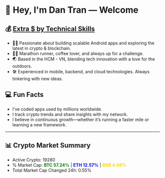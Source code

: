 # 👋 Hey, I'm Dan Tran — Welcome

## 💰 <a href="https://dantech.academy" target="_blank">Extra $ by Technical Skills</a>

- 🧑‍💻 Passionate about building scalable Android apps and exploring the latest in crypto & blockchain.
- 🏃‍♂️ Marathon runner, coffee lover, and always up for a challenge.
- 🌏 Based in the HCM - VN, blending tech innovation with a love for the outdoors.
- 🛠️ Experienced in mobile, backend, and cloud technologies. Always tinkering with new ideas.

## 💻 Fun Facts

- I’ve coded apps used by millions worldwide.
- I track crypto trends and share insights with my network.
- I believe in continuous growth—whether it’s running a faster mile or learning a new framework.

---

## 📊 Crypto Market Summary

- Active Crypto: 19280
- % Market Cap: <span style="color: green; font-weight: bold;">BTC 57.24%</span> | <span style="color: blue; font-weight: bold;">ETH 12.57%</span> | <span style="color: gold; font-weight: bold;">BNB 4.06%</span>
- Total Market Cap Changed 24h: 0.55%
